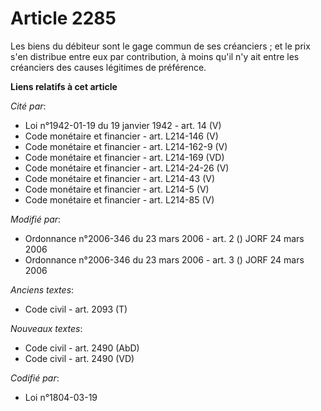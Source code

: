 # Article 2285

Les biens du débiteur sont le gage commun de ses créanciers ; et le prix s'en distribue entre eux par contribution, à moins
qu'il n'y ait entre les créanciers des causes légitimes de préférence.

**Liens relatifs à cet article**

_Cité par_:

  - Loi n°1942-01-19 du 19 janvier 1942 - art. 14 (V)
  - Code monétaire et financier - art. L214-146 (V)
  - Code monétaire et financier - art. L214-162-9 (V)
  - Code monétaire et financier - art. L214-169 (VD)
  - Code monétaire et financier - art. L214-24-26 (V)
  - Code monétaire et financier - art. L214-43 (V)
  - Code monétaire et financier - art. L214-5 (V)
  - Code monétaire et financier - art. L214-85 (V)

_Modifié par_:

  - Ordonnance n°2006-346 du 23 mars 2006 - art. 2 () JORF 24 mars 2006
  - Ordonnance n°2006-346 du 23 mars 2006 - art. 3 () JORF 24 mars 2006

_Anciens textes_:

  - Code civil - art. 2093 (T)

_Nouveaux textes_:

  - Code civil - art. 2490 (AbD)
  - Code civil - art. 2490 (VD)

_Codifié par_:

  - Loi n°1804-03-19

